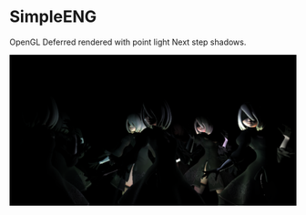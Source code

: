 # SimpleENG
OpenGL
Deferred rendered with point light
Next step shadows.

<img src="https://github.com/VictorOrts/SimpleENG/blob/master/pictures/2b.PNG" alt="Koa middleware framework for nodejs"/>
